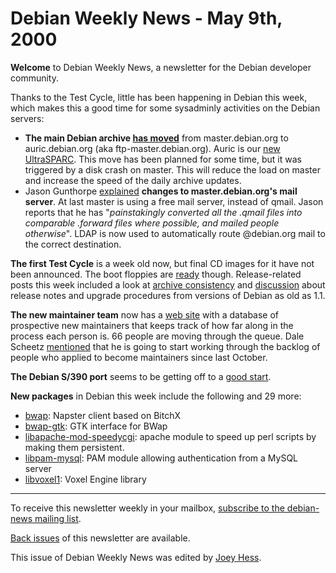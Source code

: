 
Debian Weekly News - May 9th, 2000
==================================



**Welcome** to Debian Weekly News, a newsletter for the Debian developer
community.




Thanks to the Test Cycle, little has been happening in Debian this week,
which makes this a good time for some sysadminly activities on the
Debian servers:



* **The main Debian archive
[has
moved](https://lists.debian.org/debian-devel-0005/msg00342.html)** from master.debian.org to auric.debian.org
(aka ftp-master.debian.org). Auric is our
[new UltraSPARC](https://www.debian.org/News/2000/20000317). This move has
been planned for some time, but it was triggered by a disk crash on master.
This will reduce the load on master and increase the speed of the daily
archive updates.
* Jason Gunthorpe [explained](https://www.debian.org/News/weekly/2000/15/mail#mail1)
**changes to master.debian.org's mail server**. At last
master is using a free mail server, instead of qmail. Jason reports that he
has "*painstakingly converted all the .qmail files into comparable .forward
files where possible, and mailed people otherwise*". LDAP is now used to
automatically route @debian.org mail to the correct destination.



**The first Test Cycle** is a week old now, but final CD images for it
have not been announced. The boot floppies are
[ready](https://lists.debian.org/debian-release-0005/msg00023.html)
though. Release-related posts this week included a look at
[archive
consistency](https://lists.debian.org/debian-devel-0005/msg00352.html)
and [discussion](https://lists.debian.org/debian-cd-0005/msg00018.html) about release notes and upgrade procedures from versions of Debian as
old as 1.1.




**The new maintainer team** now has a
[web site](https://nm.debian.org/) with
a database of prospective new maintainers that keeps track of how far along
in the process each person is. 66 people are moving through the queue. Dale
Scheetz
[mentioned](http://cipsa.physik.uni-freiburg.de/pipermail/nm-discuss/2000-May/000378.html) that he is going to start working through the backlog of people
who applied to become maintainers since last October.




**The Debian S/390 port** seems to be getting off to a [good
start](https://www.debian.org/News/weekly/2000/15/mail#mail2).




**New packages** in Debian this week include the following and 29 more:



* [bwap](https://packages.debian.org/unstable/net/bwap): Napster
client based on BitchX
* [bwap-gtk](https://packages.debian.org/unstable/net/bwap-gtk):
GTK interface for BWap
* [libapache-mod-speedycgi](https://www.debian.org/Packages/unstable/web/libapache-mod-speedycgi.html): apache module to speed up perl scripts by
making them persistent.
* [libpam-mysql](https://www.debian.org/Packages/unstable/admin/libpam-mysql.html): PAM module allowing authentication from a MySQL server
* [libvoxel1](https://packages.debian.org/unstable/libs/libvoxel1):
Voxel Engine library




---



 To receive this newsletter weekly in your mailbox, [subscribe to the debian-news mailing list](https://lists.debian.org/debian-news/).



[Back issues](https://www.debian.org/News/weekly/) of this newsletter are available.



This issue of Debian Weekly News was edited by [Joey Hess](mailto:dwn@debian.org).




